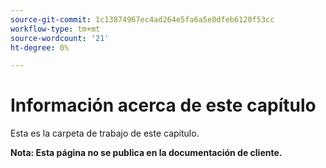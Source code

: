 ```yaml
---
source-git-commit: 1c13874967ec4ad264e5fa6a5e0dfeb6120f53cc
workflow-type: tm+mt
source-wordcount: '21'
ht-degree: 0%

---
```

# Información acerca de este capítulo

Esta es la carpeta de trabajo de este capítulo.

**Nota: Esta página no se publica en la documentación de cliente.**
